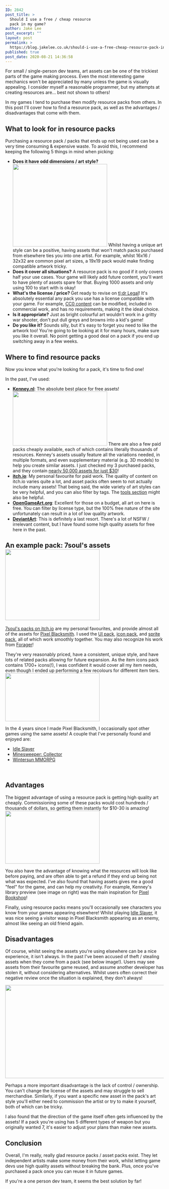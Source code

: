 ```yaml
---
ID: 2842
post_title: >
  Should I use a free / cheap resource
  pack in my game?
author: Jake Lee
post_excerpt: ""
layout: post
permalink: >
  https://blog.jakelee.co.uk/should-i-use-a-free-cheap-resource-pack-in-my-game/
published: true
post_date: 2020-08-21 14:36:58
---
```

For small / single-person dev teams, art assets can be one of the trickiest parts of the game making process. Even the most interesting game mechanics won't be appreciated by many unless the game is visually appealing. I consider myself a reasonable programmer, but my attempts at creating resources are... best not shown to others!

In my games I tend to purchase then modify resource packs from others. In this post I'll cover how to find a resource pack, as well as the advantages / disadvantages that come with them. <!--more-->
<h2>What to look for in resource packs</h2>
Purchasing a resource pack / packs that ends up not being used can be a very time consuming &amp; expensive waste. To avoid this, I recommend keeping the following 5 things in mind when picking:
<ul>
 	<li><strong>Does it have odd dimensions / art style?</strong><a href="https://blog.jakelee.co.uk/wp-content/uploads/2020/08/XNrt1Uy.png"><img class="alignright size-medium wp-image-2858" src="https://blog.jakelee.co.uk/wp-content/uploads/2020/08/XNrt1Uy-300x262.png" alt="" width="300" height="262" /></a> Whilst having a unique art style can be a positive, having assets that won't match packs purchased from elsewhere ties you into one artist. For example, whilst 16x16 / 32x32 are common pixel art sizes, a 19x19 pack would make finding compatible artwork tricky.</li>
 	<li><strong>Does it cover all situations?</strong> A resource pack is no good if it only covers half your use cases. Your game will likely add future content, you'll want to have plenty of assets spare for that. Buying 1000 assets and only using 100 to start with is okay!</li>
 	<li><strong>What's the license / price? </strong>Get ready to revise on <a href="https://tldrlegal.com/" target="_blank" rel="noopener noreferrer">tl;dr Legal</a>! It's absolutely essential any pack you use has a license compatible with your game. For example, <a href="https://tldrlegal.com/license/creative-commons-cc0-1.0-universal" target="_blank" rel="noopener noreferrer">CC0 content</a> can be modified, included in commercial work, and has no requirements, making it the ideal choice.</li>
 	<li><strong>Is it appropriate?</strong> Just as bright colourful art wouldn't work in a gritty war shooter, don't put dull greys and browns into a kid's game!</li>
 	<li><strong>Do you like it?</strong> Sounds silly, but it's easy to forget you need to like the artwork too! You're going to be looking at it for many hours, make sure you like it overall. No point getting a good deal on a pack if you end up switching away in a few weeks.</li>
</ul>
<h2>Where to find resource packs</h2>
Now you know what you're looking for a pack, it's time to find one!

In the past, I've used:
<ul>
 	<li><strong><a href="https://www.kenney.nl/assets" target="_blank" rel="noopener noreferrer">Kenney.nl</a></strong>: The absolute best place for free assets!<a href="https://blog.jakelee.co.uk/wp-content/uploads/2020/08/Je5JFSJ.png"><img class="alignright size-medium wp-image-2853" src="https://blog.jakelee.co.uk/wp-content/uploads/2020/08/Je5JFSJ-300x172.png" alt="" width="300" height="172" /></a> There are also a few paid packs cheaply available, each of which contains literally thousands of resources. Kenney's assets usually feature all the variations needed, in multiple formats, and even supplementary material (e.g. 3D models) to help you create similar assets. I just checked my 3 purchased packs, and they contain <a href="https://i.imgur.com/eyjjpne.png" target="_blank" rel="noopener noreferrer">nearly 50,000 assets for just $30</a>!</li>
 	<li><a href="https://itch.io/game-assets" target="_blank" rel="noopener noreferrer"><strong>itch.io</strong></a>: My personal favourite for paid work. The quality of content on itch.io varies quite a lot, and asset packs often seem to not actually include many assets! That being said, the wide variety of art styles can be very helpful, and you can also filter by tags. The <a href="https://itch.io/tools" target="_blank" rel="noopener noreferrer">tools section</a> might also be helpful.</li>
 	<li><a href="https://opengameart.org/art-search-advanced?keys=&amp;field_art_type_tid%5B%5D=9&amp;sort_by=count&amp;sort_order=DESC" target="_blank" rel="noopener noreferrer"><strong>OpenGameArt.org</strong></a>: Excellent for those on a budget, all art on here is free. You can filter by license type, but the 100% free nature of the site unfortunately can result in a lot of low quality artwork.</li>
 	<li><a href="https://www.deviantart.com/search?q=resource%20pack" target="_blank" rel="noopener noreferrer"><strong>DeviantArt</strong></a>: This is definitely a last resort. There's a lot of NSFW / irrelevant content, but I have found some high quality assets for free here in the past.</li>
</ul>
<h2>An example pack: 7soul's assets<a href="https://blog.jakelee.co.uk/wp-content/uploads/2020/08/unOrQc.png"><img class="alignright size-medium wp-image-2852" src="https://blog.jakelee.co.uk/wp-content/uploads/2020/08/unOrQc-300x225.png" alt="" width="300" height="225" /></a></h2>
<a href="https://7soul.itch.io/" target="_blank" rel="noopener noreferrer">7soul's packs on itch.io</a> are my personal favourites, and provide almost all of the assets for <a href="https://play.google.com/store/apps/details?id=uk.co.jakelee.blacksmith&amp;hl=en_GB" target="_blank" rel="noopener noreferrer">Pixel Blacksmith</a>. I used the <a href="https://7soul.itch.io/7souls-rpg-graphics-pack-2-ui" target="_blank" rel="noopener noreferrer">UI pack</a>, <a href="https://7soul.itch.io/7souls-rpg-graphics-pack-1-icons" target="_blank" rel="noopener noreferrer">icon pack</a>, and <a href="https://7soul.itch.io/7souls-rpg-graphics-sprites" target="_blank" rel="noopener noreferrer">sprite pack</a>, all of which work smoothly together. You may also recognize his work from <a href="https://store.steampowered.com/app/751780/Forager/" target="_blank" rel="noopener noreferrer">Forager</a>!

They're very reasonably priced, have a consistent, unique style, and have lots of related packs allowing for future expansion. As the item icons pack contains 1700+ icons(!), I was confident it would cover all my item needs, even though I ended up performing a few recolours for different item tiers. <a href="https://blog.jakelee.co.uk/wp-content/uploads/2020/08/GDBvbTs.png"><img class="alignright size-medium wp-image-2861" src="https://blog.jakelee.co.uk/wp-content/uploads/2020/08/GDBvbTs-300x153.png" alt="" width="300" height="153" /></a>

In the 4 years since I made Pixel Blacksmith, I occasionally spot other games using the same assets! A couple that I've personally found and enjoyed are:
<ul>
 	<li><a href="https://play.google.com/store/apps/details?id=com.pabloleban.IdleSlayer&amp;hl=en_US" target="_blank" rel="noopener noreferrer">Idle Slayer</a></li>
 	<li><a href="https://play.google.com/store/apps/details?id=air.com.griffgriffgames.minesweeper&amp;hl=en_US" target="_blank" rel="noopener noreferrer">Minesweeper: Collector</a></li>
 	<li><a href="https://play.google.com/store/apps/details?id=org.prowl.wintersunrpg&amp;hl=en_GB" target="_blank" rel="noopener noreferrer">Wintersun MMORPG</a></li>
</ul>
&nbsp;
<h2>Advantages</h2>
The biggest advantage of using a resource pack is getting high quality art cheaply. Commissioning some of these packs would cost hundreds / thousands of dollars, so getting them instantly for $10-30 is amazing! <a href="https://blog.jakelee.co.uk/wp-content/uploads/2020/08/Sample.png"><img class="alignright size-medium wp-image-2848" src="https://blog.jakelee.co.uk/wp-content/uploads/2020/08/Sample-300x168.png" alt="" width="300" height="168" /></a>

You also have the advantage of knowing what the resources will look like before paying, and are often able to get a refund if they end up being not what was expected. I've also found that having assets gives me a good "feel" for the game, and can help my creativity. For example, Kenney's library preview (see image on right) was the main inspiration for <a href="https://i.imgur.com/qqTYvj0.png" target="_blank" rel="noopener noreferrer">Pixel Bookshop</a>!

Finally, using resource packs means you'll occasionally see characters you know from your games appearing elsewhere! Whilst playing <a href="https://play.google.com/store/apps/details?id=com.pabloleban.IdleSlayer&amp;hl=en_US" target="_blank" rel="noopener noreferrer">Idle Slayer</a>, it was nice seeing a visitor wasp in Pixel Blacksmith appearing as an enemy, almost like seeing an old friend again.
<h2>Disadvantages</h2>
Of course, whilst seeing the assets you're using elsewhere can be a nice experience, it isn't always. In the past I've been accused of theft / stealing assets when they come from a pack (see below image!). Users may see assets from their favourite game reused, and assume another developer has stolen it, without considering alternatives. Whilst users often correct their negative review once the situation is explained, they don't always!

<a href="https://blog.jakelee.co.uk/wp-content/uploads/2020/08/rvTgAlX.png"><img class="aligncenter size-full wp-image-2866" src="https://blog.jakelee.co.uk/wp-content/uploads/2020/08/rvTgAlX.png" alt="" width="982" height="296" /></a>

Perhaps a more important disadvantage is the lack of control / ownership. You can't change the license of the assets and may struggle to sell merchandise. Similarly, if you want a specific new asset in the pack's art style you'll either need to commission the artist or try to make it yourself, both of which can be tricky.

I also found that the direction of the game itself often gets influenced by the assets! If a pack you're using has 5 different types of weapon but you originally wanted 7, it's easier to adjust your plans than make new assets.
<h2>Conclusion</h2>
Overall, I'm really, really glad resource packs / asset packs exist. They let independent artists make some money from their work, whilst letting game devs use high quality assets without breaking the bank. Plus, once you've purchased a pack once you can reuse it in future games.

If you're a one person dev team, it seems the best solution by far!